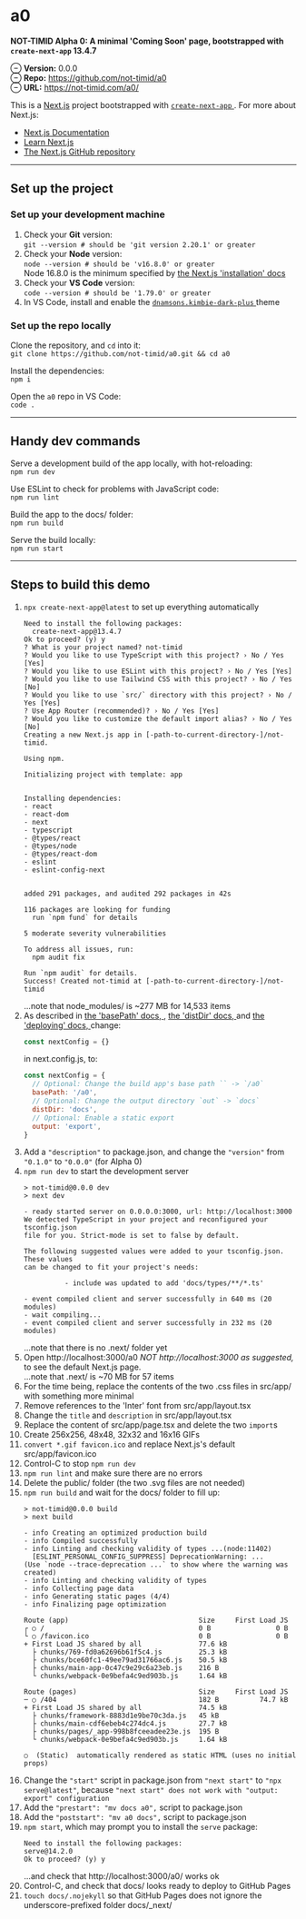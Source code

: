 # a0

__NOT-TIMID Alpha 0: A minimal 'Coming Soon' page, bootstrapped with__
__`create-next-app` 13.4.7__

⊖ __Version:__ 0.0.0  
⊖ __Repo:__ <https://github.com/not-timid/a0>  
⊖ __URL:__ <https://not-timid.com/a0/>

This is a [Next.js](https://nextjs.org/) project bootstrapped with
[`create-next-app`
](https://github.com/vercel/next.js/tree/canary/packages/create-next-app). For
more about Next.js:

- [Next.js Documentation](https://nextjs.org/docs)
- [Learn Next.js](https://nextjs.org/learn)
- [The Next.js GitHub repository](https://github.com/vercel/next.js/)

---

## Set up the project

### __Set up your development machine__

1. Check your __Git__ version:  
   `git --version # should be 'git version 2.20.1' or greater`
2. Check your __Node__ version:  
   `node --version # should be 'v16.8.0' or greater`  
   Node 16.8.0 is the minimum specified by [the Next.js 'installation' docs
   ](https://nextjs.org/docs/getting-started/installation)
3. Check your __VS Code__ version:  
   `code --version # should be '1.79.0' or greater`
4. In VS Code, install and enable the [`dnamsons.kimbie-dark-plus`
   ](https://marketplace.visualstudio.com/items?itemName=dnamsons.kimbie-dark-plus)
   theme

### __Set up the repo locally__

Clone the repository, and `cd` into it:  
`git clone https://github.com/not-timid/a0.git && cd a0`

Install the dependencies:  
`npm i`

Open the `a0` repo in VS Code:  
`code .`

---

## Handy dev commands

Serve a development build of the app locally, with hot-reloading:  
`npm run dev`

Use ESLint to check for problems with JavaScript code:  
`npm run lint`

Build the app to the docs/ folder:  
`npm run build`

Serve the build locally:  
`npm run start`

---

## Steps to build this demo

1. `npx create-next-app@latest` to set up everything automatically
   ```
   Need to install the following packages:
     create-next-app@13.4.7
   Ok to proceed? (y) y
   ? What is your project named? not-timid
   ? Would you like to use TypeScript with this project? › No / Yes [Yes]
   ? Would you like to use ESLint with this project? › No / Yes [Yes]
   ? Would you like to use Tailwind CSS with this project? › No / Yes [No]
   ? Would you like to use `src/` directory with this project? › No / Yes [Yes]
   ? Use App Router (recommended)? › No / Yes [Yes]
   ? Would you like to customize the default import alias? › No / Yes [No]
   Creating a new Next.js app in [-path-to-current-directory-]/not-timid.

   Using npm.
   
   Initializing project with template: app 
   
   
   Installing dependencies:
   - react
   - react-dom
   - next
   - typescript
   - @types/react
   - @types/node
   - @types/react-dom
   - eslint
   - eslint-config-next


   added 291 packages, and audited 292 packages in 42s
   
   116 packages are looking for funding
     run `npm fund` for details
   
   5 moderate severity vulnerabilities
   
   To address all issues, run:
     npm audit fix
   
   Run `npm audit` for details.
   Success! Created not-timid at [-path-to-current-directory-]/not-timid
   ```
   ...note that node_modules/ is ~277 MB for 14,533 items
2. As described in [the 'basePath' docs,
   ](https://nextjs.org/docs/app/api-reference/next-config-js/basePath),
   [the 'distDir' docs,
   ](https://nextjs.org/docs/app/api-reference/next-config-js/distDir) and
   [the 'deploying' docs,
   ](https://nextjs.org/docs/app/building-your-application/deploying/static-exports)
   change:
   ```js
   const nextConfig = {}
   ```
   in next.config.js, to:
   ```js
   const nextConfig = {
     // Optional: Change the build app's base path `` -> `/a0`
     basePath: '/a0',
     // Optional: Change the output directory `out` -> `docs`
     distDir: 'docs',
     // Optional: Enable a static export
     output: 'export',
   }
   ```
3. Add a `"description"` to package.json, and change the `"version"` from
   `"0.1.0"` to `"0.0.0"` (for Alpha 0)
4. `npm run dev` to start the development server
   ```
   > not-timid@0.0.0 dev
   > next dev
   
   - ready started server on 0.0.0.0:3000, url: http://localhost:3000
   We detected TypeScript in your project and reconfigured your tsconfig.json
   file for you. Strict-mode is set to false by default.
   
   The following suggested values were added to your tsconfig.json. These values
   can be changed to fit your project's needs:
   
             - include was updated to add 'docs/types/**/*.ts'
   
   - event compiled client and server successfully in 640 ms (20 modules)
   - wait compiling...
   - event compiled client and server successfully in 232 ms (20 modules)
   ```
   ...note that there is no .next/ folder yet
5. Open http://localhost:3000/a0 _NOT http://localhost:3000 as suggested,_
   to see the default Next.js page.  
   ...note that .next/ is ~70 MB for 57 items
6. For the time being, replace the contents of the two .css files in src/app/
   with something more minimal
7. Remove references to the 'Inter' font from src/app/layout.tsx
8. Change the `title` and `description` in src/app/layout.tsx
9. Replace the content of src/app/page.tsx and delete the two `import`s
10. Create 256x256, 48x48, 32x32 and 16x16 GIFs
11. `convert *.gif favicon.ico` and replace Next.js's default
    src/app/favicon.ico
12. Control-C to stop `npm run dev`
13. `npm run lint` and make sure there are no errors
14. Delete the public/ folder (the two .svg files are not needed)
15. `npm run build` and wait for the docs/ folder to fill up:
    ```
    > not-timid@0.0.0 build
    > next build
    
    - info Creating an optimized production build  
    - info Compiled successfully
    - info Linting and checking validity of types ...(node:11402)
      [ESLINT_PERSONAL_CONFIG_SUPPRESS] DeprecationWarning: ...
    (Use `node --trace-deprecation ...` to show where the warning was created)
    - info Linting and checking validity of types  
    - info Collecting page data  
    - info Generating static pages (4/4)
    - info Finalizing page optimization  
    
    Route (app)                                Size     First Load JS
    ┌ ○ /                                      0 B                0 B
    └ ○ /favicon.ico                           0 B                0 B
    + First Load JS shared by all              77.6 kB
      ├ chunks/769-fd0a62696b61f5c4.js         25.3 kB
      ├ chunks/bce60fc1-49ee79ad31766ac6.js    50.5 kB
      ├ chunks/main-app-0c47c9e29c6a23eb.js    216 B
      └ chunks/webpack-0e9befa4c9ed903b.js     1.64 kB
    
    Route (pages)                              Size     First Load JS
    ─ ○ /404                                   182 B          74.7 kB
    + First Load JS shared by all              74.5 kB
      ├ chunks/framework-8883d1e9be70c3da.js   45 kB
      ├ chunks/main-cdf6ebeb4c274dc4.js        27.7 kB
      ├ chunks/pages/_app-998b8fceeadee23e.js  195 B
      └ chunks/webpack-0e9befa4c9ed903b.js     1.64 kB
    
    ○  (Static)  automatically rendered as static HTML (uses no initial props)
    ```
16. Change the `"start"` script in package.json from `"next start"` to
    `"npx serve@latest"`, because
    `"next start" does not work with "output: export" configuration`
17. Add the `"prestart": "mv docs a0",` script to package.json
18. Add the `"poststart": "mv a0 docs",` script to package.json
19. `npm start`, which may prompt you to install the `serve` package:
    ```
    Need to install the following packages:
    serve@14.2.0
    Ok to proceed? (y) y
    ```
    ...and check that http://localhost:3000/a0/ works ok
20. Control-C, and check that docs/ looks ready to deploy to GitHub Pages
21. `touch docs/.nojekyll` so that GitHub Pages does not ignore the
    underscore-prefixed folder docs/_next/
